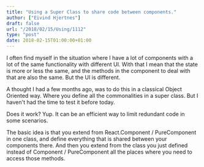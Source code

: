 ```yaml
---
title: "Using a Super Class to share code between components."
author: ["Eivind Hjertnes"]
draft: false
url: "/2018/02/15/Using/1112"
type: "post"
date: 2018-02-15T01:00:00+01:00
---
```


I often find myself in the situation where I have a lot of components
with a lot of the same functionality with different UI. With that I mean
that the state is more or less the same, and the methods in the
component to deal with that are also the same. But the UI is different.

A thought I had a few months ago, was to do this in a classical Object
Oriented way. Where you define all the commonalities in a super class.
But I haven't had the time to test it before today.

<div class="HTML">
  <div></div>

<script src="<https://gist.github.com/hjertnes/deb3a70fcf4b6bffb88d9985e9900d96.js>"></script>

</div>

Does it work? Yup. It can be an efficient way to limit redundant code in
some scenarios.

The basic idea is that you extend from React.Component / PureComponent
in one class, and define everything that is shared between your
components there. And then you extend from the class you just defined
instead of Component / PureComponent all the places where you need to
access those methods.
